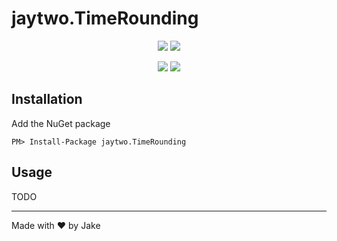 # jaytwo.TimeRounding

<p align="center">
  <a href="https://jenkins.jaytwo.com/job/jaytwo.TimeRounding/job/master/" alt="Build Status (master)">
    <img src="https://jenkins.jaytwo.com/buildStatus/icon?job=jaytwo.TimeRounding%2Fmaster&subject=build%20(master)" /></a>
  <a href="https://jenkins.jaytwo.com/job/jaytwo.TimeRounding/job/develop/" alt="Build Status (develop)">
    <img src="https://jenkins.jaytwo.com/buildStatus/icon?job=jaytwo.TimeRounding%2Fdevelop&subject=build%20(develop)" /></a>
</p>

<p align="center">
  <a href="https://www.nuget.org/packages/jaytwo.TimeRounding/" alt="NuGet Package jaytwo.TimeRounding">
    <img src="https://img.shields.io/nuget/v/jaytwo.TimeRounding.svg?logo=nuget&label=jaytwo.TimeRounding" /></a>
  <a href="https://www.nuget.org/packages/jaytwo.TimeRounding/" alt="NuGet Package jaytwo.TimeRounding (beta)">
    <img src="https://img.shields.io/nuget/vpre/jaytwo.TimeRounding.svg?logo=nuget&label=jaytwo.TimeRounding" /></a>
</p>

## Installation

Add the NuGet package

```
PM> Install-Package jaytwo.TimeRounding
```

## Usage

TODO

---

Made with &hearts; by Jake
